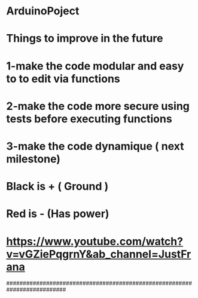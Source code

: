 # ArduinoPoject

# Things to improve in the future
# 1-make the code modular and easy to to edit via functions
# 2-make the code more secure using tests before executing functions
# 3-make the code dynamique ( next milestone)



# Black is + ( Ground )
# Red is - (Has power)


# https://www.youtube.com/watch?v=vGZiePqgrnY&ab_channel=JustFrana


##########################################################################